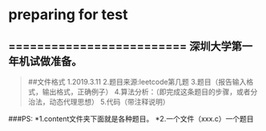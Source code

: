 # preparing for test
=========================
深圳大学第一年机试做准备。
------------------------

>##文件格式
1.2019.3.11
2.题目来源:leetcode第几题
3.题目（报告输入格式，输出格式，正确例子）
4.算法分析：（即完成这条题目的步骤，或者分治法，动态代理思想）
5.代码（带注释说明）


###PS:
*1.content文件夹下面就是各种题目。
*2.一个文件（xxx.c）一个题目

